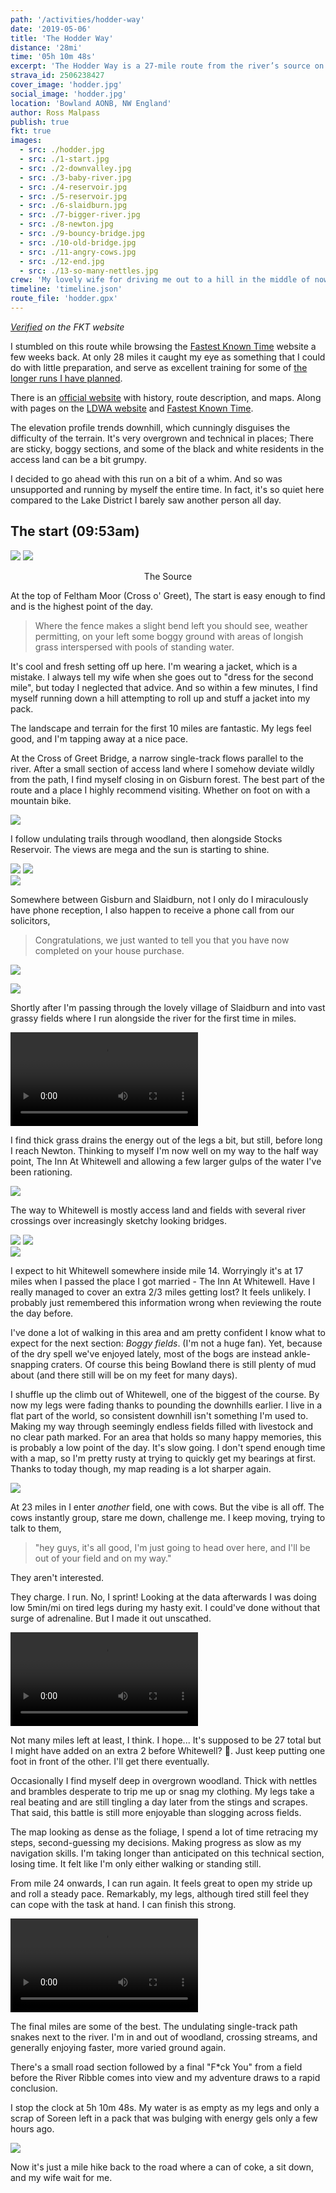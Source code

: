 ```yaml
---
path: '/activities/hodder-way'
date: '2019-05-06'
title: 'The Hodder Way'
distance: '28mi'
time: '05h 10m 48s'
excerpt: 'The Hodder Way is a 27-mile route from the river’s source on Access Land near the Cross of Greet to Hodder Foot, where it joins the River Ribble. From the boggy ground near the head on moorland, it passes through the attractive villages of Slaidburn, Newton, Dunsop Bridge, Whitewell, Bashall Eaves and Great Mitton. '
strava_id: 2506238427
cover_image: 'hodder.jpg'
social_image: 'hodder.jpg'
location: 'Bowland AONB, NW England'
author: Ross Malpass
publish: true
fkt: true
images:
  - src: ./hodder.jpg
  - src: ./1-start.jpg
  - src: ./2-downvalley.jpg
  - src: ./3-baby-river.jpg
  - src: ./4-reservoir.jpg
  - src: ./5-reservoir.jpg
  - src: ./6-slaidburn.jpg
  - src: ./7-bigger-river.jpg
  - src: ./8-newton.jpg
  - src: ./9-bouncy-bridge.jpg
  - src: ./10-old-bridge.jpg
  - src: ./11-angry-cows.jpg
  - src: ./12-end.jpg
  - src: ./13-so-many-nettles.jpg
crew: 'My lovely wife for driving me out to a hill in the middle of nowhere, dropping me off, and then picking me up again five hours and 28 miles down the road later 🥰'
timeline: 'timeline.json'
route_file: 'hodder.gpx'
---
```


*[Verified](https://fastestknowntime.com/route/hodder-way-uk) on the FKT website*

I stumbled on this route while browsing the [Fastest Known Time](https://fastestknowntime.com) website a few weeks back. At only 28 miles it caught my eye as something that I could do with little preparation, and serve as excellent training for some of [the longer runs I have planned](/#schedule).

There is an [official website](http://hodderway.co.uk) with history, route description, and maps. Along with pages on the [LDWA website](https://www.ldwa.org.uk/ldp/members/show_path.php?path_name=Hodder+Way) and [Fastest Known Time](https://fastestknowntime.com).

The elevation profile trends downhill, which cunningly disguises the difficulty of the terrain. It's very overgrown and technical in places; There are sticky, boggy sections, and some of the black and white residents in the access land can be a bit grumpy.

I decided to go ahead with this run on a bit of a whim. And so was unsupported and running by myself the entire time. In fact, it's so quiet here compared to the Lake District I barely saw another person all day.

## The start (09:53am)

<div class='photo-cluster'>
<div class='flex'>
<image-zoom><img src='1-start.jpg'/></image-zoom>
<image-zoom><img src='2-downvalley.jpg'/></image-zoom>
</div>
<p style='text-align: center'>
<marker-link lat='54.04020160115954' lng='-2.490204776669657' label='A' zoom='15'>The Source</marker-link>
</p>
</div>

At the top of Feltham Moor (Cross o' Greet), The start is easy enough to find and is the highest point of the day.

> Where the fence makes a slight bend left you should see, weather permitting, on your left some boggy ground with areas of longish grass interspersed with pools of standing water.

It's cool and fresh setting off up here. I'm wearing a jacket, which is a mistake. I always tell my wife when she goes out to "dress for the second mile", but today I neglected that advice. And so within a few minutes, I find myself running down a hill attempting to roll up and stuff a jacket into my pack.

The landscape and terrain for the first 10 miles are fantastic. My legs feel good, and I'm tapping away at a nice pace.

At the Cross of Greet Bridge, a narrow single-track flows parallel to the river. After a small section of access land where I somehow deviate wildly from the path, I find myself closing in on Gisburn forest. The best part of the route and a place I highly recommend visiting. Whether on foot on with a mountain bike.

<image-zoom><img src='into-gisburn.jpg'/></image-zoom>

I follow undulating trails through woodland, then alongside Stocks Reservoir. The views are mega and the sun is starting to shine.

<div class='photo-cluster'>
<div class='flex'>
<image-zoom><img src='gisburn-path.jpg'/></image-zoom>
<image-zoom><img src='5-reservoir.jpg'/></image-zoom>
</div>
<div class='flex'>
<image-zoom><img src='4-reservoir.jpg'/></image-zoom>
</div>
</div>

Somewhere between Gisburn and Slaidburn, not I only do I miraculously have phone reception, I also happen to receive a phone call from our solicitors,

> Congratulations, we just wanted to tell you that you have now completed on your house purchase.

<image-zoom caption="This was a *long* time coming, and so a quick selfie to mark the occasion was required! I wonder how many people have bought a house during an FKT attempt?"><img src='completion.jpg'/></image-zoom>

<image-zoom><img src='7-bigger-river.jpg'/></image-zoom>

Shortly after I'm passing through the lovely village of Slaidburn and into vast grassy fields where I run alongside the river for the first time in miles.

<video src="./river.mp4" controls></video>

I find thick grass drains the energy out of the legs a bit, but still, before long I reach Newton. Thinking to myself I'm now well on my way to the half way point, The Inn At Whitewell and allowing a few larger gulps of the water I've been rationing.

<image-zoom><img src='8-newton.jpg'/></image-zoom>

The way to Whitewell is mostly access land and fields with several river crossings over increasingly sketchy looking bridges.

<div class='photo-cluster'>
<div class='flex'>
<image-zoom><img src='newton-bridge.jpg'/></image-zoom>
<image-zoom><img src='9-bouncy-bridge.jpg'/></image-zoom>
</div>
<div class='flex'>
<image-zoom><img src='10-old-bridge.jpg'/></image-zoom>
</div>
</div>

I expect to hit Whitewell somewhere inside mile 14. Worryingly it's at 17 miles when I passed the place I got married - The Inn At Whitewell. Have I really managed to cover an extra 2/3 miles getting lost? It feels unlikely. I probably just remembered this information wrong when reviewing the route the day before.

I've done a lot of walking in this area and am pretty confident I know what to expect for the next section: *Boggy fields*.
(I'm not a huge fan). Yet, because of the dry spell we've enjoyed lately, most of the bogs are instead ankle-snapping craters. Of course this being Bowland there is still plenty of mud about (and there still will be on my feet for many days).

I shuffle up the climb out of Whitewell, one of the biggest of the course. By now my legs were fading thanks to pounding the downhills earlier. I live in a flat part of the world, so consistent downhill isn't something I'm used to. Making my way through seemingly endless fields filled with livestock and no clear path marked. For an area that holds so many happy memories, this is probably a low point of the day. It's slow going. I don't spend enough time with a map, so I'm pretty rusty at trying to quickly get my bearings at first. Thanks to today though, my map reading is a lot sharper again.

<image-zoom><img src='fkt-angry-cows.jpg'/></image-zoom>

At 23 miles in I enter *another* field, one with cows. But the vibe is all off. The cows instantly group, stare me down, challenge me. I keep moving, trying to talk to them,

> "hey guys, it's all good, I'm just going to head over here, and I'll be out of your field and on my way."

They aren't interested.

They charge. I run. No, I sprint! Looking at the data afterwards I was doing low 5min/mi on tired legs during my hasty exit. I could've done without that surge of adrenaline. But I made it out unscathed.

<video src="./cows.mp4" controls></video>

Not many miles left at least, I think. I hope... It's supposed to be 27 total but I might have added on an extra 2 before Whitewell? 🤔. Just keep putting one foot in front of the other. I'll get there eventually.

Occasionally I find myself deep in overgrown woodland. Thick with nettles and brambles desperate to trip me up or snag my clothing. My legs take a real beating and are still tingling a day later from the stings and scrapes. That said, this battle is still more enjoyable than slogging across fields.

The map looking as dense as the foliage, I spend a lot of time retracing my steps, second-guessing my decisions. Making progress as slow as my navigation skills. I'm taking longer than anticipated on this technical section, losing time. It felt like I'm only either walking or standing still.

From mile 24 onwards, I can run again. It feels great to open my stride up and roll a steady pace. Remarkably, my legs, although tired still feel they can cope with the task at hand. I can finish this strong.

<video src="./trails.mp4" controls></video>

The final miles are some of the best. The undulating single-track path snakes next to the river. I'm in and out of woodland, crossing streams, and generally enjoying faster, more varied ground again.

There's a small road section followed by a final "F*ck You" from a field before the River Ribble comes into view and my adventure draws to a rapid conclusion.

I stop the clock at 5h 10m 48s. My water is as empty as my legs and only a scrap of Soreen left in a pack that was bulging with energy gels only a few hours ago.

<image-zoom caption="The River Hodder joining the River Ribble near Hurst Green."><img src='12-end.jpg'/></image-zoom>

Now it's just a mile hike back to the road where a can of coke, a sit down, and my wife wait for me.
